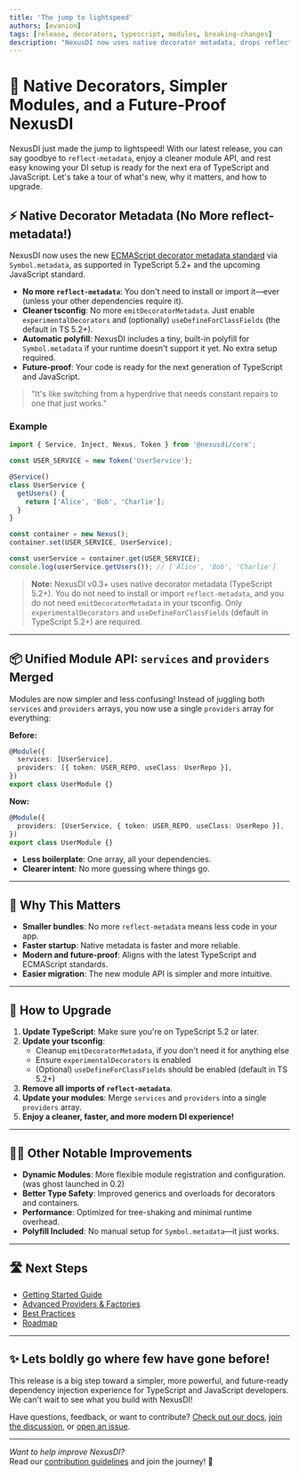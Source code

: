 ```yaml
---
title: 'The jump to lightspeed'
authors: [evanion]
tags: [release, decorators, typescript, modules, breaking-changes]
description: "NexusDI now uses native decorator metadata, drops reflect-metadata, and unifies module configuration. Here's what's new, why it matters, and how to upgrade."
---
```


# 🚀 Native Decorators, Simpler Modules, and a Future-Proof NexusDI

NexusDI just made the jump to lightspeed! With our latest release, you can say goodbye to `reflect-metadata`, enjoy a cleaner module API, and rest easy knowing your DI setup is ready for the next era of TypeScript and JavaScript. Let's take a tour of what's new, why it matters, and how to upgrade.

<!--truncate-->

## ⚡ Native Decorator Metadata (No More reflect-metadata!)

NexusDI now uses the new [ECMAScript decorator metadata standard](https://github.com/tc39/proposal-decorator-metadata) via `Symbol.metadata`, as supported in TypeScript 5.2+ and the upcoming JavaScript standard.

- **No more `reflect-metadata`**: You don't need to install or import it—ever (unless your other dependencies require it).
- **Cleaner tsconfig**: No more `emitDecoratorMetadata`. Just enable `experimentalDecorators` and (optionally) `useDefineForClassFields` (the default in TS 5.2+).
- **Automatic polyfill**: NexusDI includes a tiny, built-in polyfill for `Symbol.metadata` if your runtime doesn't support it yet. No extra setup required.
- **Future-proof**: Your code is ready for the next generation of TypeScript and JavaScript.

> "It's like switching from a hyperdrive that needs constant repairs to one that just works."

### Example

```typescript
import { Service, Inject, Nexus, Token } from '@nexusdi/core';

const USER_SERVICE = new Token('UserService');

@Service()
class UserService {
  getUsers() {
    return ['Alice', 'Bob', 'Charlie'];
  }
}

const container = new Nexus();
container.set(USER_SERVICE, UserService);

const userService = container.get(USER_SERVICE);
console.log(userService.getUsers()); // ['Alice', 'Bob', 'Charlie']
```

> **Note:** NexusDI v0.3+ uses native decorator metadata (TypeScript 5.2+). You do not need to install or import `reflect-metadata`, and you do not need `emitDecoratorMetadata` in your tsconfig. Only `experimentalDecorators` and `useDefineForClassFields` (default in TypeScript 5.2+) are required.

---

## 📦 Unified Module API: `services` and `providers` Merged

Modules are now simpler and less confusing! Instead of juggling both `services` and `providers` arrays, you now use a single `providers` array for everything:

**Before:**

```typescript
@Module({
  services: [UserService],
  providers: [{ token: USER_REPO, useClass: UserRepo }],
})
export class UserModule {}
```

**Now:**

```typescript
@Module({
  providers: [UserService, { token: USER_REPO, useClass: UserRepo }],
})
export class UserModule {}
```

- **Less boilerplate**: One array, all your dependencies.
- **Clearer intent**: No more guessing where things go.

---

## 🎯 Why This Matters

- **Smaller bundles**: No more `reflect-metadata` means less code in your app.
- **Faster startup**: Native metadata is faster and more reliable.
- **Modern and future-proof**: Aligns with the latest TypeScript and ECMAScript standards.
- **Easier migration**: The new module API is simpler and more intuitive.

---

## 🔧 How to Upgrade

1. **Update TypeScript**: Make sure you're on TypeScript 5.2 or later.
2. **Update your tsconfig**:
   - Cleanup `emitDecoratorMetadata`, if you don't need it for anything else
   - Ensure `experimentalDecorators` is enabled
   - (Optional) `useDefineForClassFields` should be enabled (default in TS 5.2+)
3. **Remove all imports of `reflect-metadata`**.
4. **Update your modules**: Merge `services` and `providers` into a single `providers` array.
5. **Enjoy a cleaner, faster, and more modern DI experience!**

---

## 🧑‍💻 Other Notable Improvements

- **Dynamic Modules**: More flexible module registration and configuration. (was ghost launched in 0.2)
- **Better Type Safety**: Improved generics and overloads for decorators and containers.
- **Performance**: Optimized for tree-shaking and minimal runtime overhead.
- **Polyfill Included**: No manual setup for `Symbol.metadata`—it just works.

---

## 🛣️ Next Steps

- [Getting Started Guide](/docs/getting-started)
- [Advanced Providers & Factories](/docs/advanced/advanced-providers-and-factories)
- [Best Practices](/docs/best-practices)
- [Roadmap](/docs/roadmap)

---

## ✨ Lets boldly go where few have gone before!

This release is a big step toward a simpler, more powerful, and future-ready dependency injection experience for TypeScript and JavaScript developers. We can't wait to see what you build with NexusDI!

Have questions, feedback, or want to contribute? [Check out our docs](https://nexus.js.org/), [join the discussion](https://github.com/NexusDI/core/discussions), or [open an issue](https://github.com/NexusDI/core/issues).

---

_Want to help improve NexusDI?_  
Read our [contribution guidelines](/docs/contributing) and join the journey! 🚀
